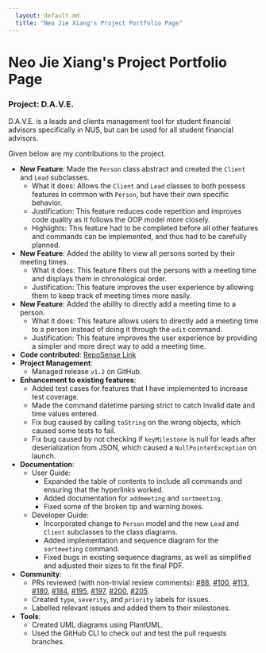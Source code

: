 ```yaml
---
  layout: default.md
  title: "Neo Jie Xiang's Project Portfolio Page"
---
```


# Neo Jie Xiang's Project Portfolio Page

### Project: D.A.V.E.

D.A.V.E. is a leads and clients management tool for student financial advisors specifically in NUS, but can be used for all student financial advisors.

Given below are my contributions to the project.

* **New Feature**: Made the `Person` class abstract and created the `Client` and `Lead` subclasses.
  * What it does: Allows the `Client` and `Lead` classes to both possess features in common with `Person`, but have their own specific behavior.
  * Justification: This feature reduces code repetition and improves code quality as it follows the OOP model more closely.
  * Highlights: This feature had to be completed before all other features and commands can be implemented, and thus had to be carefully planned.
* **New Feature**: Added the ability to view all persons sorted by their meeting times.
  * What it does: This feature filters out the persons with a meeting time and displays them in chronological order.
  * Justification: This feature improves the user experience by allowing them to keep track of meeting times more easily.
* **New Feature**: Added the ability to directly add a meeting time to a person.
  * What it does: This feature allows users to directly add a meeting time to a person instead of doing it through the `edit` command.
  * Justification: This feature improves the user experience by providing a simpler and more direct way to add a meeting time.
* **Code contributed**: [RepoSense Link](https://nus-cs2103-ay2324s1.github.io/tp-dashboard/?search=f08&sort=groupTitle&sortWithin=title&timeframe=commit&mergegroup=&groupSelect=groupByRepos&breakdown=true&checkedFileTypes=docs~functional-code~test-code&since=2023-09-22&tabOpen=true&tabType=authorship&zFR=false&tabAuthor=jx124&tabRepo=AY2324S1-CS2103T-F08-2%2Ftp%5Bmaster%5D&authorshipIsMergeGroup=false&authorshipFileTypes=docs~functional-code~test-code&authorshipIsBinaryFileTypeChecked=false&authorshipIsIgnoredFilesChecked=false)
* **Project Management**:
  * Managed release `v1.2` on GitHub.
* **Enhancement to existing features**:
  * Added test cases for features that I have implemented to increase test coverage.
  * Made the command datetime parsing strict to catch invalid date and time values entered.
  * Fix bug caused by calling `toString` on the wrong objects, which caused some tests to fail.
  * Fix bug caused by not checking if `keyMilestone` is null for leads after deserialization from JSON, which caused a `NullPointerException` on launch.
* **Documentation**:
  * User Guide:
    * Expanded the table of contents to include all commands and ensuring that the hyperlinks worked.
    * Added documentation for `addmeeting` and `sortmeeting`.
    * Fixed some of the broken tip and warning boxes.
  * Developer Guide:
    * Incorporated change to `Person` model and the new `Lead` and `Client` subclasses to the class diagrams.
    * Added implementation and sequence diagram for the `sortmeeting` command.
    * Fixed bugs in existing sequence diagrams, as well as simplified and adjusted their sizes to fit the final PDF.
* **Community**:
  * PRs reviewed (with non-trivial review comments): [\#88](https://github.com/AY2324S1-CS2103T-F08-2/tp/pull/88), [\#100](https://github.com/AY2324S1-CS2103T-F08-2/tp/pull/100), [\#113](https://github.com/AY2324S1-CS2103T-F08-2/tp/pull/113),
  [\#180](https://github.com/AY2324S1-CS2103T-F08-2/tp/pull/180), [\#184](https://github.com/AY2324S1-CS2103T-F08-2/tp/pull/184), [\#195](https://github.com/AY2324S1-CS2103T-F08-2/tp/pull/195), [\#197](https://github.com/AY2324S1-CS2103T-F08-2/tp/pull/197), [#200](https://github.com/AY2324S1-CS2103T-F08-2/tp/pull/200), [\#205](https://github.com/AY2324S1-CS2103T-F08-2/tp/pull/205).
  * Created `type`, `severity`, and `priority` labels for issues.
  * Labelled relevant issues and added them to their milestones.
* **Tools**:
  * Created UML diagrams using PlantUML.
  * Used the GitHub CLI to check out and test the pull requests branches.
